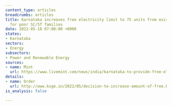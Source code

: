 ```yaml
---
content_type: articles
breadcrumbs: articles
title: Karnataka increases free electricity limit to 75 units from existing 40 units
  for poor SC/ST families
date: 2022-05-18 07:00:00 +0000
states:
- Karnataka
sectors:
- Energy
subsectors:
- Power and Renewable Energy
sources:
- name: Mint
  url: https://www.livemint.com/news/india/karnataka-to-provide-free-electricity-up-to-75-units-monthly-to-bpl-families-11652496702625.html
details:
- name: Order
  url: http://www.ksge.in/2022/05/decision-to-increase-amount-of-free.html
is_analysis: false

---
```

